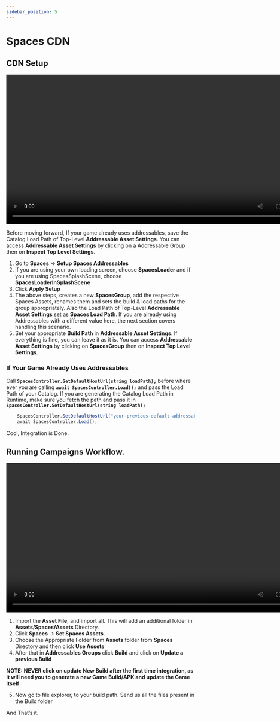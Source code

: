 ```yaml
---
sidebar_position: 5
---
```


# Spaces CDN

## CDN Setup

<video controls width="800">
  <source src="https://gamespaces.store/spaces-docs-videos/TrashCat-Doc-Demo-Video20-1.6.1.mp4" type="video/mp4" />
  Your browser does not support the video tag.
</video>

Before moving forward, If your game already uses addressables, save the Catalog Load Path of Top-Level **Addressable Asset Settings**. You can access **Addressable Asset Settings** by clicking on a Addressable Group then on **Inspect Top Level Settings**.

1. Go to **Spaces** -> **Setup Spaces Addressables**
2. If you are using your own loading screen, choose **SpacesLoader** and if you are using SpacesSplashScene, choose **SpacesLoaderInSplashScene** 
3. Click **Apply Setup**
4. The above steps, creates a new **SpacesGroup**, add the respective Spaces Assets, renames them and sets the build & load paths for the group appropriately. Also the Load Path of Top-Level **Addressable Asset Settings** set as **Spaces Load Path**. If you are already using Addressables with a different value here, the next section covers handling this scenario.
5. Set your appropriate **Build Path** in **Addressable Asset Settings**. If everything is fine, you can leave it as it is. You can access **Addressable Asset Settings** by clicking on **SpacesGroup** then on **Inspect Top Level Settings**.


### If Your Game Already Uses Addressables

Call **```SpacesController.SetDefaultHostUrl(string loadPath);```** before where ever you are calling **```await SpacesController.Load();```** and pass the Load Path of your Catalog. If you are generating the Catalog Load Path in Runtime, make sure you fetch the path and pass it in **```SpacesController.SetDefaultHostUrl(string loadPath);```**

```csharp
    SpacesController.SetDefaultHostUrl("your-previous-default-addressables-group-load-path");
    await SpacesController.Load();
```
Cool, Integration is Done.

## Running Campaigns Workflow.
<video controls width="800">
  <source src="https://gamespaces.store/spaces-docs-videos/TrashCat-Doc-Demo-Video-21-1.6.1.mp4" type="video/mp4" />
  Your browser does not support the video tag.
</video>

1. Import the **Asset File**, and import all. This will add an additional folder in **Assets/Spaces/Assets** Directory.
2. Click **Spaces** -> **Set Spaces Assets**.
3. Choose the Appropriate Folder from **Assets** folder from  **Spaces** Directory and then click **Use Assets**
4. After that in **Addressables Groups** click **Build** and click on **Update a previous Build**

**NOTE: NEVER click on update New Build after the first time integration, as it will need you to generate a new Game Build/APK and update the Game itself**

5. Now go to file explorer, to your build path. Send us all the files present in the Build folder

And That’s it.


